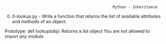                                                     Python - Inheritance

0. 0-lookup.py - Write a function that returns the list of available attributes and methods of an object:

Prototype: def lookup(obj):
Returns a list object
You are not allowed to import any module
